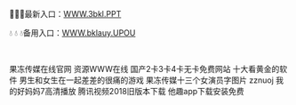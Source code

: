 <p>
	💎💎💎最新入口：<a href="http://www.baidu.com/link?url=6MA2SWnO3Raqke39an_0PUxosM6ZrUGzi1BN9tNnlPW&wd">WWW.3bkl.PPT</a> 
	<p>
		💧
💧
💧备用入口：<a href="http://www.baidu.com/link?url=6MA2SWnO3Raqke39an_0PUxosM6ZrUGzi1BN9tNnlPW&wd">WWW.bklauy.UPOU</a> 
	</p>
	<p>
		<br />
	</p>
	<p>
		果冻传媒在线官网
资源WWW在线
国产2卡3卡4卡无卡免费网站
十大看黄金的软件
男生和女生在一起差差的很痛的游戏
果冻传媒十三个女演员字图片
zznuoj
我的好妈妈7高清播放
腾讯视频2018旧版本下载
他趣app下载安装免费
	</p>
